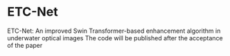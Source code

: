 # ETC-Net
ETC-Net: An improved Swin Transformer-based enhancement algorithm in underwater optical images
The code will be published after the acceptance of the paper
